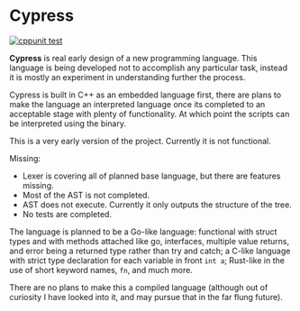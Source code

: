 # Cypress

[![cppunit test](https://github.com/Drew-S/Cypress/actions/workflows/main.yml/badge.svg)](https://github.com/Drew-S/Cypress/actions/workflows/main.yml)

**Cypress** is real early design of a new programming language. This language is being developed not to accomplish any particular task, instead it is mostly an experiment in understanding further the process.

Cypress is built in C++ as an embedded language first, there are plans to make the language an interpreted language once its completed to an acceptable stage with plenty of functionality. At which point the scripts can be interpreted using the binary.

This is a very early version of the project. Currently it is not functional.

Missing:

- Lexer is covering all of planned base language, but there are features missing.
- Most of the AST is not completed.
- AST does not execute. Currently it only outputs the structure of the tree.
- No tests are completed.

The language is planned to be a Go-like language: functional with struct types and with methods attached like go, interfaces, multiple value returns, and error being a returned type rather than try and catch; a C-like language with strict type declaration for each variable in front `int a`; Rust-like in the use of short keyword names, `fn`, and much more.

There are no plans to make this a compiled language (although out of curiosity I have looked into it, and may pursue that in the far flung future).

